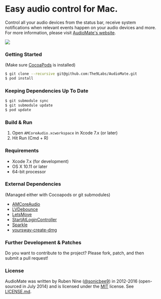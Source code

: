 # Easy audio control for Mac.

Control all your audio devices from the status bar, receive system notifications when relevant events happen on your audio devices and more. For more information, please visit [AudioMate's website](http://audiomateapp.com).

<img src="https://github.com/The9Labs/AudioMate/raw/develop/Docs/AudioMate.png" class="center">

### Getting Started

(Make sure [CocoaPods](http://cocoapods.org) is installed)

```bash
$ git clone --recursive git@github.com:The9Labs/AudioMate.git
$ pod install
```

### Keeping Dependencies Up To Date

```bash
$ git submodule sync
$ git submodule update
$ pod update
```

### Build & Run

1. Open `AMCoreAudio.xcworkspace` in Xcode 7.x (or later)
2. Hit Run (Cmd + R)

### Requirements

* Xcode 7.x (for development)
* OS X 10.11 or later
* 64-bit processor

### External Dependencies

(Managed either with Cocoapods or git submodules)

* [AMCoreAudio](https://github.com/sonicbee9/AMCoreAudio)
* [LVDebounce](https://github.com/layervault/LVDebounce)
* [LetsMove](https://github.com/potionfactory/LetsMove)
* [StartAtLoginController](https://github.com/alexzielenski/StartAtLoginController)
* [Sparkle](https://github.com/sparkle-project/Sparkle.git)
* [yoursway-create-dmg](https://github.com/andreyvit/yoursway-create-dmg)

### Further Development & Patches

Do you want to contribute to the project? Please fork, patch, and then submit a pull request!

### License

AudioMate was written by Ruben Nine ([@sonicbee9](https://twitter.com/sonicbee9)) in 2012-2016 (open-sourced in July 2014) and is licensed under the [MIT](http://opensource.org/licenses/MIT) license. See [LICENSE.md](LICENSE.md).
